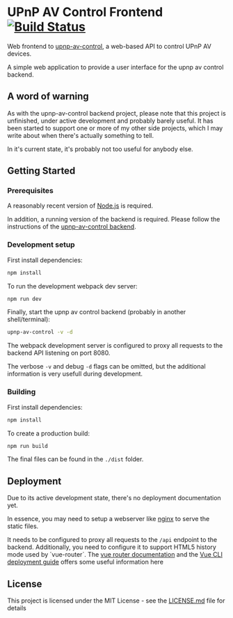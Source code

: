 UPnP AV Control Frontend
[![Build Status](https://travis-ci.com/mikedevnull/upnp-av-control-frontend.svg?branch=master)](https://travis-ci.com/mikedevnull/upnp-av-control-frontend)
====

Web frontend to [upnp-av-control](https://github.com/mikedevnull/upnp-av-control), a web-based API to control UPnP AV devices.

A simple web application to provide a user interface for the upnp av control backend.

## A word of warning

As with the upnp-av-control backend project, please note that this project is unfinished, under active development and probably barely useful. It has been started to support one or more of my other side projects, which I may write about when there's actually something to tell.

In it's current state, it's probably not too useful for anybody else.

## Getting Started

### Prerequisites
A reasonably recent version of [Node.js](https://nodejs.org) is required.

In addition, a running version of the backend is required.
Please follow the instructions of the [upnp-av-control backend](https://github.com/mikedevnull/upnp-av-control). 

### Development setup

First install dependencies:

```sh
npm install
```

To run the development webpack dev server:

```sh
npm run dev
```

Finally, start the upnp av control backend (probably in another shell/terminal):

```sh
upnp-av-control -v -d
```

The webpack development server is configured to proxy all requests to the backend API listening on port 8080.

The verbose `-v` and debug `-d` flags can be omitted, but the additional information is very usefull during development.


### Building 

First install dependencies:

```sh
npm install
```

To create a production build:

```sh
npm run build
```

The final files can be found in the `./dist` folder.


## Deployment

Due to its active development state, there's no deployment documentation yet.

In essence, you may need to setup a webserver like [nginx](http://www.nginx.com) to serve the static files.

It needs to be configured to proxy all requests to the `/api` endpoint to the backend.
Additionally, you need to configure it to support HTML5 history mode used by ´vue-router`.
The [vue router documentation](https://router.vuejs.org/guide/essentials/history-mode.html) and the [Vue CLI deployment guide](https://cli.vuejs.org/guide/deployment.html) offers some useful information here


## License

This project is licensed under the MIT License - see the [LICENSE.md](LICENSE.md) file for details
